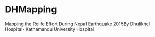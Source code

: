 # DHMapping
Mapping the Relife Effort During Nepal Earthquake 2015By Dhulikhel Hospital- Kathamandu University Hospital
